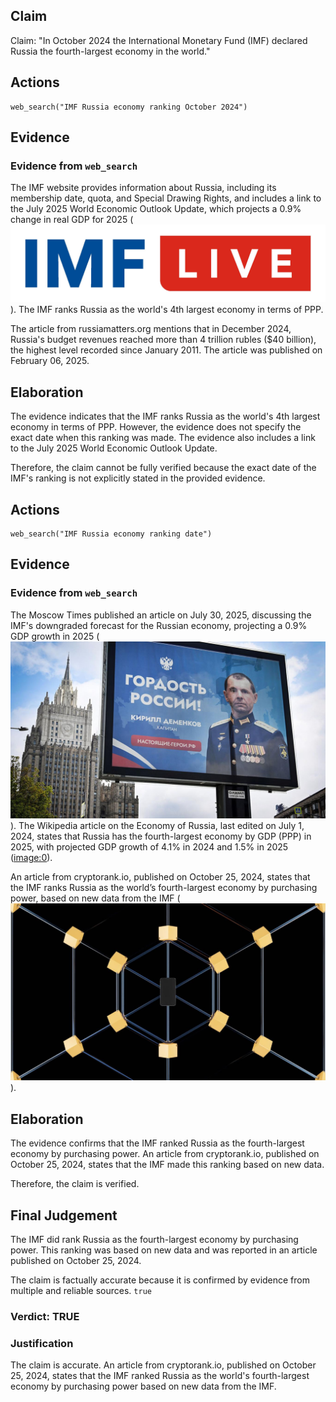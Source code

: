 ## Claim
Claim: "In October 2024 the International Monetary Fund (IMF) declared Russia the fourth-largest economy in the world."

## Actions
```
web_search("IMF Russia economy ranking October 2024")
```

## Evidence
### Evidence from `web_search`
The IMF website provides information about Russia, including its membership date, quota, and Special Drawing Rights, and includes a link to the July 2025 World Economic Outlook Update, which projects a 0.9% change in real GDP for 2025 (![image 2695](media/2025-08-07_21-00-1754600446-931830.jpg)). The IMF ranks Russia as the world's 4th largest economy in terms of PPP.

The article from russiamatters.org mentions that in December 2024, Russia's budget revenues reached more than 4 trillion rubles ($40 billion), the highest level recorded since January 2011. The article was published on February 06, 2025.


## Elaboration
The evidence indicates that the IMF ranks Russia as the world's 4th largest economy in terms of PPP. However, the evidence does not specify the exact date when this ranking was made. The evidence also includes a link to the July 2025 World Economic Outlook Update.

Therefore, the claim cannot be fully verified because the exact date of the IMF's ranking is not explicitly stated in the provided evidence.


## Actions
```
web_search("IMF Russia economy ranking date")
```

## Evidence
### Evidence from `web_search`
The Moscow Times published an article on July 30, 2025, discussing the IMF's downgraded forecast for the Russian economy, projecting a 0.9% GDP growth in 2025 (![image 8741](media/2025-08-30_09-11-1756545093-399131.jpg)). The Wikipedia article on the Economy of Russia, last edited on July 1, 2024, states that Russia has the fourth-largest economy by GDP (PPP) in 2025, with projected GDP growth of 4.1% in 2024 and 1.5% in 2025 (<image:0>).

An article from cryptorank.io, published on October 25, 2024, states that the IMF ranks Russia as the world’s fourth-largest economy by purchasing power, based on new data from the IMF (![image 8824](media/2025-08-30_09-17-1756545425-149063.jpg)).


## Elaboration
The evidence confirms that the IMF ranked Russia as the fourth-largest economy by purchasing power. An article from cryptorank.io, published on October 25, 2024, states that the IMF made this ranking based on new data.

Therefore, the claim is verified.


## Final Judgement
The IMF did rank Russia as the fourth-largest economy by purchasing power. This ranking was based on new data and was reported in an article published on October 25, 2024.

The claim is factually accurate because it is confirmed by evidence from multiple and reliable sources. `true`


### Verdict: TRUE

### Justification
The claim is accurate. An article from cryptorank.io, published on October 25, 2024, states that the IMF ranked Russia as the world's fourth-largest economy by purchasing power based on new data from the IMF.
